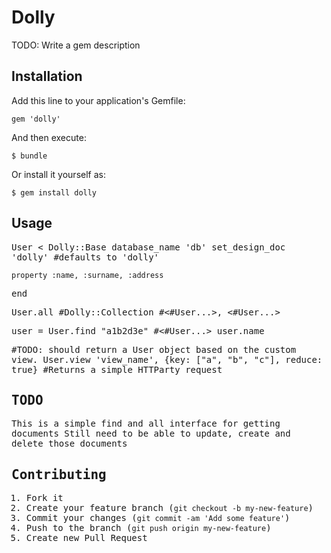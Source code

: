 # Dolly

TODO: Write a gem description

## Installation

Add this line to your application's Gemfile:

    gem 'dolly'

And then execute:

    $ bundle

Or install it yourself as:

    $ gem install dolly

## Usage

<tt>
  User < Dolly::Base
    database_name 'db'
    set_design_doc 'dolly' #defaults to 'dolly'

    property :name, :surname, :address
  end

  User.all #Dolly::Collection #<#User...>, <#User...>

  user = User.find "a1b2d3e" #<#User...>
  user.name

  #TODO: should return a User object based on the custom view.
  User.view 'view_name', {key: ["a", "b", "c"], reduce: true} #Returns a simple HTTParty request
</td>



## TODO
  This is a simple find and all interface for getting documents
  Still need to be able to update, create and delete those documents

## Contributing

1. Fork it
2. Create your feature branch (`git checkout -b my-new-feature`)
3. Commit your changes (`git commit -am 'Add some feature'`)
4. Push to the branch (`git push origin my-new-feature`)
5. Create new Pull Request
